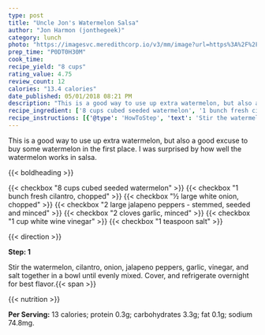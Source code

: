 ```yaml
---
type: post
title: "Uncle Jon's Watermelon Salsa"
author: "Jon Harmon (jonthegeek)"
category: lunch
photo: "https://imagesvc.meredithcorp.io/v3/mm/image?url=https%3A%2F%2Fimages.media-allrecipes.com%2Fuserphotos%2F885296.jpg"
prep_time: "P0DT0H30M"
cook_time: 
recipe_yield: "8 cups"
rating_value: 4.75
review_count: 12
calories: "13.4 calories"
date_published: 05/01/2018 08:21 PM
description: "This is a good way to use up extra watermelon, but also a good excuse to buy some watermelon in the first place. I was surprised by how well the watermelon works in salsa."
recipe_ingredient: ['8 cups cubed seeded watermelon', '1 bunch fresh cilantro, chopped', '½ large white onion, chopped', '2 large jalapeno peppers - stemmed, seeded and minced', '2 cloves garlic, minced', '1 cup white wine vinegar', '1 teaspoon salt']
recipe_instructions: [{'@type': 'HowToStep', 'text': 'Stir the watermelon, cilantro, onion, jalapeno peppers, garlic, vinegar, and salt together in a bowl until evenly mixed. Cover, and refrigerate overnight for best flavor.\n'}]
---
```


This is a good way to use up extra watermelon, but also a good excuse to buy some watermelon in the first place. I was surprised by how well the watermelon works in salsa. 

{{< boldheading >}}

{{< checkbox "8 cups cubed seeded watermelon" >}}
{{< checkbox "1 bunch fresh cilantro, chopped" >}}
{{< checkbox "½ large white onion, chopped" >}}
{{< checkbox "2 large jalapeno peppers - stemmed, seeded and minced" >}}
{{< checkbox "2 cloves garlic, minced" >}}
{{< checkbox "1 cup white wine vinegar" >}}
{{< checkbox "1 teaspoon salt" >}}


{{< direction >}}

**Step: 1**

Stir the watermelon, cilantro, onion, jalapeno peppers, garlic, vinegar, and salt together in a bowl until evenly mixed. Cover, and refrigerate overnight for best flavor.{{< span >}}

{{< nutrition >}}

**Per Serving:** 13 calories; protein 0.3g; carbohydrates 3.3g; fat 0.1g; sodium 74.8mg.